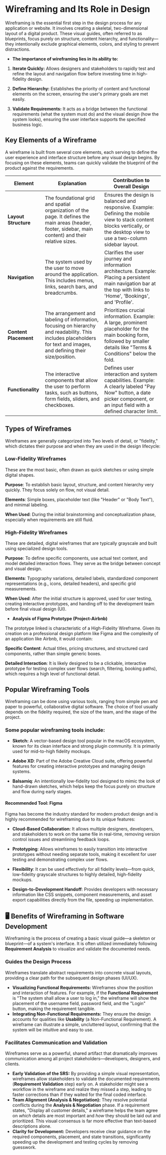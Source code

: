 # Wireframing and Its Role in Design

Wireframing is the essential first step in the design process for any application or website. It involves creating a skeletal, two-dimensional layout of a digital product. These visual guides, often referred to as blueprints, focus purely on structure, content hierarchy, and functionality—they intentionally exclude graphical elements, colors, and styling to prevent distractions.

- **The importance of wireframing lies in its ability to:**

1. **Iterate Quickly:** Allows designers and stakeholders to rapidly test and refine the layout and navigation flow before investing time in high-fidelity design.

2. **Define Hierarchy:** Establishes the priority of content and functional elements on the screen, ensuring the user's primary goals are met easily.

3. **Validate Requirements:** It acts as a bridge between the functional requirements (what the system must do) and the visual design (how the system looks), ensuring the user interface supports the specified business logic.

## Key Elements of a Wireframe

A wireframe is built from several core elements, each serving to define the user experience and interface structure before any visual design begins. By focusing on these elements, teams can quickly validate the blueprint of the product against the requirements.

| Element               | Explanation                                                                                                                                                           | Contribution to Overall Design                                                                                                                                               |
| --------------------- | --------------------------------------------------------------------------------------------------------------------------------------------------------------------- | ---------------------------------------------------------------------------------------------------------------------------------------------------------------------------- |
| **Layout Structure**  | The foundational grid and spatial organization of the page. It defines the main areas (header, footer, sidebar, main content) and their relative sizes.               | Ensures the design is balanced and responsive. Example: Defining the mobile view to stack content blocks vertically, or the desktop view to use a two-column sidebar layout. |
| **Navigation**        | The system used by the user to move around the application. This includes menus, links, search bars, and breadcrumbs.                                                 | Clarifies the user journey and information architecture. Example: Placing a persistent main navigation bar at the top with links to 'Home', 'Bookings', and 'Profile'.       |
| **Content Placement** | The arrangement and labeling of information, focusing on hierarchy and readability. This includes placeholders for text and images, and defining their size/position. | Prioritizes crucial information. Example: A large, prominent placeholder for the main booking form, followed by smaller details like "Terms & Conditions" below the fold.    |
| **Functionality**     | The interactive components that allow the user to perform tasks, such as buttons, form fields, sliders, and checkboxes.                                               | Defines user interaction and system capabilities. Example: A clearly labeled "Pay Now" button, a date picker component, or an input field with a defined character limit.    |

## Types of Wireframes

Wireframes are generally categorized into Two levels of detail, or "fidelity," which dictates their purpose and when they are used in the design lifecycle:

### Low-Fidelity Wireframes

These are the most basic, often drawn as quick sketches or using simple digital shapes.

**Purpose**: To establish basic layout, structure, and content hierarchy very quickly. They focus solely on flow, not visual detail.

**Elements**: Simple boxes, placeholder text (like "Header" or "Body Text"), and minimal labeling.

**When Used**: During the initial brainstorming and conceptualization phase, especially when requirements are still fluid.

### High-Fidelity Wireframes

These are detailed, digital wireframes that are typically grayscale and built using specialized design tools.

**Purpose**: To define specific components, use actual text content, and model detailed interaction flows. They serve as the bridge between concept and visual design.

**Elements**: Typography variations, detailed labels, standardized component representations (e.g., icons, detailed headers), and specific grid measurements.

**When Used**: After the initial structure is approved, used for user testing, creating interactive prototypes, and handing off to the development team before final visual design (UI).

- **Analysis of Figma Prototype (Project-Airbnb)**

The prototype linked is characteristic of a High-Fidelity Wireframe. Given its creation on a professional design platform like Figma and the complexity of an application like Airbnb, it would contain:

**Specific Content**: Actual titles, pricing structures, and structured card components, rather than simple generic boxes.

**Detailed Interaction**: It is likely designed to be a clickable, interactive prototype for testing complex user flows (search, filtering, booking paths), which requires a high level of functional detail.

## Popular Wireframing Tools

Wireframing can be done using various tools, ranging from simple pen and paper to powerful, collaborative digital software. The choice of tool usually depends on the fidelity required, the size of the team, and the stage of the project.

### Some popular wireframing tools include:

- **Sketch:** A vector-based design tool popular in the macOS ecosystem, known for its clean interface and strong plugin community. It is primarily used for mid-to-high fidelity mockups.

- **Adobe XD**: Part of the Adobe Creative Cloud suite, offering powerful features for creating interactive prototypes and managing design systems.

- **Balsamiq**: An intentionally low-fidelity tool designed to mimic the look of hand-drawn sketches, which helps keep the focus purely on structure and flow during early stages.

#### Recommended Tool: Figma

Figma has become the industry standard for modern product design and is highly recommended for wireframing due to its unique features:

- **Cloud-Based Collaboration**: It allows multiple designers, developers, and stakeholders to work on the same file in real-time, removing version control issues and streamlining feedback loops.

- **Prototyping**: Allows wireframes to easily transition into interactive prototypes without needing separate tools, making it excellent for user testing and demonstrating complex user flows.

- **Flexibility**: It can be used effectively for all fidelity levels—from quick, low-fidelity grayscale structures to highly detailed, high-fidelity mockups.

- **Design-to-Development Handoff**: Provides developers with necessary information like CSS snippets, component measurements, and asset export capabilities directly from the file, speeding up implementation.

## 🖥️ Benefits of Wireframing in Software Development

Wireframing is the process of creating a basic visual guide—a skeleton or blueprint—of a system's interface. It is often utilized immediately following **Requirement Analysis** to visualize and validate the documented needs.

### Guides the Design Process

Wireframes translate abstract requirements into concrete visual layouts, providing a clear path for the subsequent design phases (UI/UX).

- **Visualizing Functional Requirements:** Wireframes show the position and interaction of features. For example, if the **Functional Requirement** is "The system shall allow a user to log in," the wireframe will show the placement of the username field, password field, and the "Login" button, making the requirement tangible.
- **Integrating Non-Functional Requirements:** They ensure the design accounts for qualities like **Usability** (a Non-Functional Requirement). A wireframe can illustrate a simple, uncluttered layout, confirming that the system will be intuitive and easy to use.

### Facilitates Communication and Validation

Wireframes serve as a powerful, shared artifact that dramatically improves communication among all project stakeholders—developers, designers, and clients.

- **Early Validation of the SRS:** By providing a simple visual representation, wireframes allow stakeholders to validate the documented requirements (**Requirement Validation** step) early on. A stakeholder might see a workflow in the wireframe and realize they missed a step, leading to faster corrections than if they waited for the final coded interface.
- **Team Alignment (Analysis & Negotiation):** They resolve potential conflicts during the **Analysis & Negotiation** phase. If a requirement states, "Display all customer details," a wireframe helps the team agree on _which_ details are most important and _how_ they should be laid out and prioritized. This visual consensus is far more effective than text-based descriptions alone.
- **Clarity for Development:** Developers receive clear guidance on the required components, placement, and state transitions, significantly speeding up the development and testing cycles by removing guesswork.
